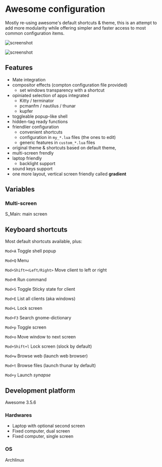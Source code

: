 # Awesome configuration

Mostly re-using awesome's default shortcuts & theme, this is an attempt to add more modularity
while offering simpler and faster access to most common configuration items.

![screenshot](../../raw/master/shot1.jpg)

![screenshot](../../raw/master/shot2.jpg)

## Features

- Mate integration
- compositor effects (compton configuration file provided)
    - set windows transparency with a shortcut
- opiniated selection of apps integrated
    - Kitty / terminator
    - pcmanfm / nautilus / thunar
    - kupfer
- toggleable popup-like shell
- hidden-tag ready functions
- friendlier configuration
    - convenient shortcuts
    - configuration in `my_*.lua` files (the ones to edit)
    - generic features in `custom_*.lua` files
- original theme & shortcuts based on default theme,
- multi-screen frendly
- laptop friendly
    - backlight support
- sound keys support
- one more layout, vertical screen friendly called **gradient**

## Variables

### Multi-screen

S_Main: main screen

## Keyboard shortcuts

Most default shortcuts available, plus:

`Mod+A`
    Toggle shell popup

`Mod+Q`
    Menu

`Mod+Shift+<Left/Right>`
    Move client to left or right

`Mod+R`
    Run command    

`Mod+S`
    Toggle Sticky state for client

`Mod+E`
    List all clients (aka windows)

`Mod+L`
    Lock screen

`Mod+F3`
    Search gnome-dictionary

`Mod+p`
    Toggle screen

`Mod+o`
    Move window to next screen

`Mod+Shift+l`
    Lock screen (slock by default)

`Mod+w`
    Browse web (launch web browser)

`Mod+t`
    Browse files (launch thunar by default)

`Mod+y`
    Launch *synapse*

## Development platform

Awesome 3.5.6

### Hardwares

- Laptop with optional second screen
- Fixed computer, dual screen
- Fixed computer, single screen

### OS

Archlinux

